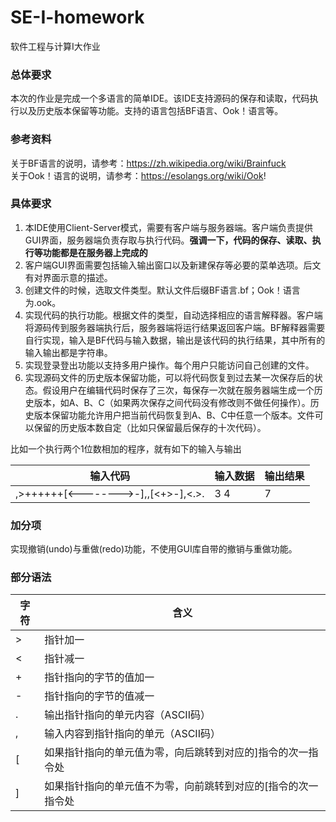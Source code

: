 # SE-I-homework
软件工程与计算Ⅰ大作业

### 总体要求
本次的作业是完成一个多语言的简单IDE。该IDE支持源码的保存和读取，代码执行以及历史版本保留等功能。支持的语言包括BF语言、Ook！语言等。  

### 参考资料
关于BF语言的说明，请参考：https://zh.wikipedia.org/wiki/Brainfuck  
关于Ook！语言的说明，请参考：https://esolangs.org/wiki/Ook!  

### 具体要求
1. 本IDE使用Client-Server模式，需要有客户端与服务器端。客户端负责提供GUI界面，服务器端负责存取与执行代码。**强调一下，代码的保存、读取、执行等功能都是在服务器上完成的**  
2. 客户端GUI界面需要包括输入输出窗口以及新建保存等必要的菜单选项。后文有对界面示意的描述。  
3. 创建文件的时候，选取文件类型。默认文件后缀BF语言.bf；Ook！语言为.ook。  
4. 实现代码的执行功能。根据文件的类型，自动选择相应的语言解释器。客户端将源码传到服务器端执行后，服务器端将运行结果返回客户端。BF解释器需要自行实现，输入是BF代码与输入数据，输出是该代码的执行结果，其中所有的输入输出都是字符串。 
5. 实现登录登出功能以支持多用户操作。每个用户只能访问自己创建的文件。
6. 实现源码文件的历史版本保留功能，可以将代码恢复到过去某一次保存后的状态。假设用户在编辑代码时保存了三次，每保存一次就在服务器端生成一个历史版本，如A、B、C（如果两次保存之间代码没有修改则不做任何操作）。历史版本保留功能允许用户把当前代码恢复到A、B、C中任意一个版本。文件可以保留的历史版本数自定（比如只保留最后保存的十次代码）。

比如一个执行两个1位数相加的程序，就有如下的输入与输出   

|输入代码|输入数据|输出结果|
|---|---|---|
|,>++++++[<-------->-],,[<+>-],<.>.|3 4|7|

### 加分项
实现撤销(undo)与重做(redo)功能，不使用GUI库自带的撤销与重做功能。  

### 部分语法
|字符|含义|
|---|---|
|>|指针加一|
|<|指针减一|
|+|指针指向的字节的值加一|
|-|指针指向的字节的值减一|
|.|输出指针指向的单元内容（ASCII码）|
|,|输入内容到指针指向的单元（ASCII码）|
|[|如果指针指向的单元值为零，向后跳转到对应的]指令的次一指令处|
|]|如果指针指向的单元值不为零，向前跳转到对应的[指令的次一指令处|
